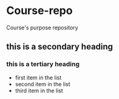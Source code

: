 # Course-repo
Course's purpose repository
## this is a secondary heading
### this is a tertiary heading
* first item in the list
* second item in the list
* third item in the list
